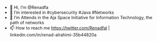 - 👋 Hi, I’m @Renadfa
- 👀 I’m interested in #cybersecurity #Java #Networks 
- 🌱 I’m Attends in the Aja Space Initiative for Information Technology, the path of networks
 - 📫 How to reach me  https://twitter.com/Renadfal | 
linkedin.com/in/renad-alrahimi-35b44820a

<!---
Renadfa/Renadfa is a ✨ special ✨ repository because its `README.md` (this file) appears on your GitHub profile.
You can click the Preview link to take a look at your changes.
--->
